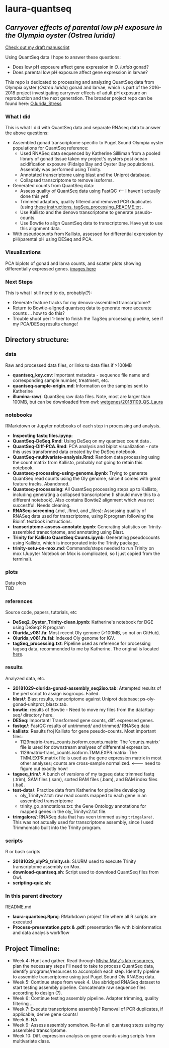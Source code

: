 # laura-quantseq

## _Carryover effects of parental low pH exposure in the Olympia oyster (Ostrea lurida)_  

[Check out my draft manuscript](https://docs.google.com/document/d/1UTCyimXu38LiepsZhmBIv9qMWto113zfZkgn-tIHCT8/edit?usp=sharing)

Using QuantSeq data I hope to answer these questions: 
  - Does low pH exposure affect gene expression in _O. lurida_ gonad?  
  - Does parental low pH exposure affect gene expression in larvae?  

This repo is dedicated to processing and analyzing QuantSeq data from Olympia oyster (_Ostrea lurida_) gonad and larvae, which is part of the 2016-2018 project investigating carryover effects of adult pH exposure on reproduction and the next generation. The broader project repo can be found here: [O.lurida_Stress](https://github.com/laurahspencer/O.lurida_Stress)  

### What I did 

This is what I did with QuantSeq data and separate RNAseq data to answer the above questions:  
- Assembled gonad transcriptome specific to Puget Sound Olympia oyster populations for QuantSeq reference:    
  - Used RNASeq data sequenced by Katherine Sillliman from a pooled library of gonad tissue taken my project's oysters post ocean acidification exposure (Fidalgo Bay and Oyster Bay populations). Assembly was performed using Trinity.  
  - Annotated transcriptome using blast and the Uniprot database.  
  - Collapsed transcriptome to remove isoforms.  
- Generated counts from QuantSeq data:  
  - Assess quality of QuantSeq data using FastQC <-- I haven't actually done this yet!  
  - Trimmed adaptors, quality filtered and removed PCR duplicates (using [these instructions, tagSeq_processing_README.txt](https://raw.githubusercontent.com/z0on/tag-based_RNAseq/master/tagSeq_processing_README.txt) . 
  - Use Kallisto and the denovo transcriptome to generate pseudo-counts.  
  - Use Bowtie to align QuantSeq data to transcriptome. Have yet to use this alignment data.  
- With pseudocounts from Kallisto, assessed for differential expression by pH/parental pH using DESeq and PCA.   

### Visualizations

PCA biplots of gonad and larva counts, and scatter plots showing differentially expressed genes. 
[images here]() 
  
### Next Steps 

This is what I still need to do, probably(?):  
  - Generate feature tracks for my denovo-assembled transcriptome?   
  - Return to Bowtie-aligned quantseq data to generate more accurate counts ... how to do this?  
  - Trouble shoot perl 1-liner to finish the TagSeq processing pipeline, see if my PCA/DESeq results change!  
  
## Directory structure: 

### data 
Raw and processed data files, or links to data files if >100MB   
  - **quantseq_key.csv**: Important metadata - sequence file name and corresponding sample number, treatment, etc.  
  - **quantseq-sample-origin.md**: Information on the samples sent to Katherine 
  - **illumina-raw/**: QuantSeq raw data files. Note, most are larger than 100MB, but can be downloaded from owl: [wetgenes/20181109_QS_Laura](http://owl.fish.washington.edu/wetgenes/20181109_QS_Laura/)  

### notebooks  
RMarkdown or Jupyter notebooks of each step in processing and analysis. 
  - **Inspecting fastq files.ipynp**: 
  - **QuantSeq-DeSeq.Rmd**: Using DeSeq on my quantseq count data . 
  - **QuantSeq-Diff-PCA.Rmd**: PCA analysis and biplot visualization - note this uses transformed data created by the DeSeq notebook.  
  - **QuantSeq-multivariate-analysis.Rmd**: Random data processing using the count matrix from Kallisto, probably not going to retain this notebook.  
  - **Quantseq-processing-using-genome.ipynb**: Trying to generate QuantSeq read counts using the Oly genome, since it comes with great feature tracks. Abandoned. 
  - **Quantseq-processsing**: All QuantSeq processing steps up to Kallisto, including generating a collapsed transcriptome (I should move this to a different notebook). Also contains Bowtie2 alignment which was not succesfful. Needs cleaning.  
  - **RNASeq-screening** (.md, .Rmd, and \_files): Assessing quality of RNASeq data used for transcriptome, using R program following the Bioinf. textbook instructions.  
  - **transcriptome-assess-annotate.ipynb**: Generating statistics on Trinity-assembled transcriptome, and annotating using Blast.  
  - **Trinity for Kallisto QuantSeq Counts.ipynb**:  Generating pseudocounts using Kallisto, which is incorporated into the Trinity package.  
  - **trinity-setu-on-mox.md**: Commands/steps needed to run Trinity on mox (Jupyter Notebok on Mox is complicated, so I just copied from the terminal).  
  
### plots  
Data plots   
TBD 

### references  
Source code, papers, tutorials, etc  
  - **DeSeq2_Oyster_Trinity-clean.ipynb**: Katherine's notebook for DGE using DeSeq2 R program 
  - **Olurida_v081.fa**: Most recent Oly genome (>100MB, so not on GitHub). 
  - **Olurida_v081.fa.fai**: Indexed Oly genome for IGV.  
  - **tagSeq_processing.txt**: Pipeline used as reference for processing tagseq data, recommended to me by Katherine. The original is located [here](https://github.com/z0on/tag-based_RNAseq/blob/master/tagSeq_processing_README.txt). 

### results
Analyzed data, etc. 
  - **20181029-olurida-gonad-assembly_seq2iso.tab**: Attempted results of the perl script to assign isogroups. Failed.   
  - **blast/**: Blast results, transcriptome against Uniprot database; ps-oly-gonad-unitprot_blastx.tab.  
  - **bowtie**: results of Bowtie - Need to move my files from the data/tag-seq/ directory here.  
  - **DESeq**: Important! Transformed gene counts, diff. expressed genes.  
  - **fastqc/**: FastQC results of untrimmed/ and trimmed/ RNASeq data 
  - **kallisto**: Results froj Kallisto for gene pseudo-counts. Most important files: 
    - 1129matrix-trans_counts.isoform.counts.matrix: The 'counts.matrix' file is used for downstream analyses of differential expression.  
    - 1129matrix-trans_counts.isoform.TMM.EXPR.matrix: The TMM.EXPR.matrix file is used as the gene expression matrix in most other analyses; counts are cross-sample normalized. <--- need to figure out exactly how!  
  - **tagseq_trim/**: A bunch of versions of my tagseq data: trimmed fastq (.trim), SAM files (.sam), sorted BAM files (.bam), and BAM index files (.bai).
  - **test-data/**: Practice data from Katherine for pipeline developing   
    - oly_Trinityv2.txt: raw read counts mapped to each gene in an assembled transcriptome
    - trinity_go_annotations.txt: the Gene Ontology annotations for mapped genes in the oly_Trinityv2.txt file.   
  - **trimgalore/**: RNASeq data that has veen trimmed using `trimgalore!`. This was not actually used for transcriptome assembly, since I used Trimmomatic built into the Trinity program.  

### scripts 
R or bash scripts   
  - **20181029_olyPS_trinity.sh**: SLURM used to execute Trinity transcriptome assembly on Mox.    
  - **download-quantseq.sh**: Script used to download QuantSeq files from Owl.  
  - **scripting-quiz.sh**: 

### In this parent directory  
README.md  
  - **laura-quantseq.Rproj**: RMarkdown project file where all R scripts are executed   
  - **Process-presentation.pptx & .pdf**:  presentation file with bioinformatics and data analysis workflow   


## Project Timeline: 
- Week 4: Hunt and gather. Read through [Misha Matz's lab resources](https://github.com/z0on/tag-based_RNAseq), plan the necessary steps I'll need to take to process QuantSeq data, identify programs/resources to accomplish each step. Identify pipeline to assemble transcriptome using just Puget Sound Oly RNASeq data.  
- Week 5: Continue steps from week 4. Use abridged RNASeq dataset to start testing assembly pipeline. Concatenate raw sequence files according to design (?).  
- Week 6: Continue testing assembly pipeline. Adapter trimming, quality filtering ... 
- Week 7: Execute transcriptome assembly?  Removal of PCR duplicates, if applicable, derive gene counts!  
- Week 8: NA   
- Week 9: Assess assembly somehow.  Re-fun all quantseq steps using my assembled transcriptome.  
- Week 10: Diff. expression analysis on gene counts using scripts from multivariate class.   

